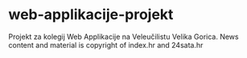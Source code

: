 # web-applikacije-projekt
Projekt za kolegij Web Applikacije na Veleučilistu Velika Gorica.
News content and material is copyright of index.hr and 24sata.hr